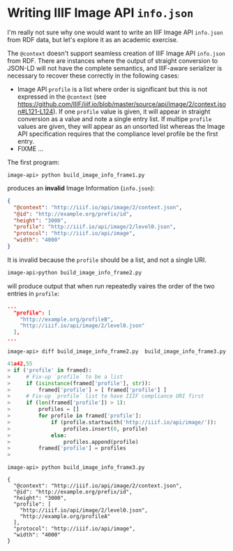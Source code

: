 # Writing IIIF Image API `info.json`

I'm really not sure why one would want to write an IIIF Image API `info.json` from RDF data, but let's explore it as an academic exercise.

The `@context` doesn't support seamless creation of IIIF Image API `info.json` from RDF. There are instances where the output of straight conversion to JSON-LD will not have the complete semantics, and IIIF-aware serializer is necessary to recover these correctly in the following cases:

  * Image API `profile` is a list where order is significant but this is not expressed in the `@context` (see <https://github.com/IIIF/iiif.io/blob/master/source/api/image/2/context.json#L121-L124>). If one `profile` value is given, it will appear in straight conversion as a value and note a single entry list. If multipe `profile` values are given, they will appear as an unsorted list whereas the Image API specification requires that the compliance level profile be the first entry.
  * FIXME ...

The first program:

``` shell
image-api> python build_image_info_frame1.py 
```

produces an **invalid** Image Information (`info.json`):


``` json
{
  "@context": "http://iiif.io/api/image/2/context.json",
  "@id": "http://example.org/prefix/id",
  "height": "3000",
  "profile": "http://iiif.io/api/image/2/level0.json",
  "protocol": "http://iiif.io/api/image",
  "width": "4000"
}
```

It is invalid because the `profile` should be a list, and not a single URI.


``` sh
image-api>python build_image_info_frame2.py 
```

will produce output that when run repeatedly vaires the order of the two entries in `profile`:

``` json
...
  "profile": [
    "http://example.org/profileB",
    "http://iiif.io/api/image/2/level0.json"
  ],
...
```

``` shell
image-api> diff build_image_info_frame2.py  build_image_info_frame3.py 
```

``` python
41a42,55
> if ('profile' in framed):
>     # Fix-up `profile` to be a list
>     if (isinstance(framed['profile'], str)):
>         framed['profile'] = [ framed['profile'] ]
>     # Fix-up `profile` list to have IIIF compliance URI first
>     if (len(framed['profile']) > 1):
>         profiles = []
>         for profile in framed['profile']:
>             if (profile.startswith('http://iiif.io/api/image/')):
>                 profiles.insert(0, profile)
>             else:
>                 profiles.append(profile)
>         framed['profile'] = profiles
>     
```
   
``` shell
image-api> python build_image_info_frame3.py 
```

```
{
  "@context": "http://iiif.io/api/image/2/context.json",
  "@id": "http://example.org/prefix/id",
  "height": "3000",
  "profile": [
    "http://iiif.io/api/image/2/level0.json",
    "http://example.org/profileA"
  ],
  "protocol": "http://iiif.io/api/image",
  "width": "4000"
}
```
